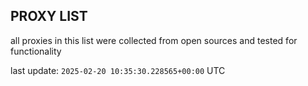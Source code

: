 ## PROXY LIST

all proxies in this list were collected from open sources and tested for functionality

last update: `2025-02-20 10:35:30.228565+00:00` UTC